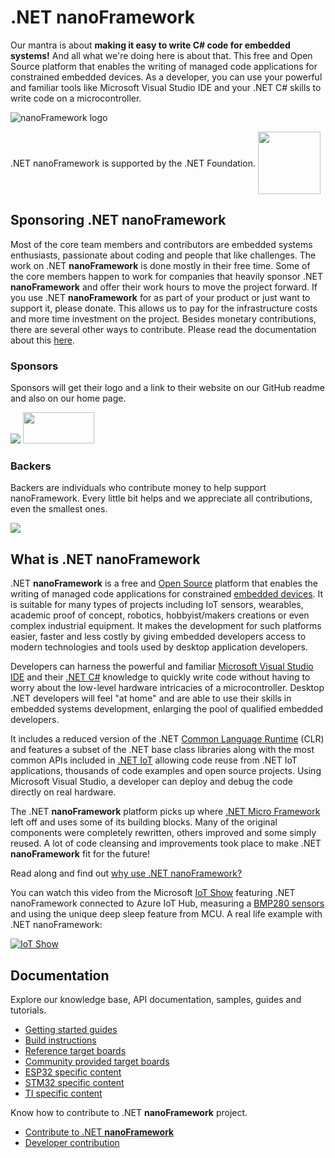 # .NET **nanoFramework**

Our mantra is about **making it easy to write C# code for embedded systems!** And all what we're doing here is about that. This free and Open Source platform that enables the writing of managed code applications for constrained embedded devices. As a developer, you can use your powerful and familiar tools like Microsoft Visual Studio IDE and your .NET C# skills to write code on a microcontroller.

![nanoFramework logo](../images/nanoFramework-repo-logo.png)

<div style='vertical-align:middle; display:inline;'>
.NET nanoFramework is supported by the .NET Foundation.
</div>
<img style='vertical-align:middle;' width="100px" src='https://dotnetfoundation.org/img/logo_big.svg'>

## Sponsoring .NET **nanoFramework**

Most of the core team members and contributors are embedded systems enthusiasts, passionate about coding and people that like challenges. The work on .NET **nanoFramework** is done mostly in their free time. Some of the core members happen to work for companies that heavily sponsor .NET **nanoFramework** and offer their work hours to move the project forward. If you use .NET **nanoFramework** for as part of your product or just want to support it, please donate. This allows us to pay for the infrastructure costs and more time investment on the project. Besides monetary contributions, there are several other ways to contribute. Please read the documentation about this [here](content/contributing/index.md).

### Sponsors

Sponsors will get their logo and a link to their website on our GitHub readme and also on our home page.

<a href="https://opencollective.com/nanoframework#support"><img src="https://opencollective.com/nanoframework/tiers/bronze-sponsor.svg?avatarHeight=36&width=600"></a></a>
<a href="https://www.orgpal.com"><img src="https://www.orgpal.com/orgpallogo.png" height="50" width="114"/></a>

### Backers

Backers are individuals who contribute money to help support nanoFramework. Every little bit helps and we appreciate all contributions, even the smallest ones.

<a href="https://opencollective.com/nanoframework#support"><img src="https://opencollective.com/nanoframework/tiers/backer.svg?avatarHeight=80"></a>

## What is .NET **nanoFramework**

.NET **nanoFramework** is a free and [Open Source](https://en.wikipedia.org/wiki/Free_and_open-source_software) platform that enables the writing of managed code applications for constrained [embedded devices](https://en.wikipedia.org/wiki/Embedded_system). It is suitable for many types of projects including IoT sensors, wearables, academic proof of concept, robotics, hobbyist/makers creations or even complex industrial equipment. It makes the development for such platforms easier, faster and less costly by giving embedded developers access to modern technologies and tools used by desktop application developers.

Developers can harness the powerful and familiar [Microsoft Visual Studio IDE](https://www.visualstudio.com/vs/) and their [.NET C#](https://en.wikipedia.org/wiki/C_Sharp_(programming_language)) knowledge to quickly write code without having to worry about the low-level hardware intricacies of a microcontroller. Desktop .NET developers will feel "at home" and are able to use their skills in embedded systems development, enlarging the pool of qualified embedded developers.

It includes a reduced version of the .NET [Common Language Runtime](https://en.wikipedia.org/wiki/Common_Language_Runtime) (CLR) and features a subset of the .NET base class libraries along with the most common APIs included in [.NET IoT](https://github.com/dotnet/iot) allowing code reuse from .NET IoT applications, thousands of code examples and open source projects.
Using Microsoft Visual Studio, a developer can deploy and debug the code directly on real hardware.

The .NET **nanoFramework** platform picks up where [.NET Micro Framework](https://en.wikipedia.org/wiki/.NET_Micro_Framework) left off and uses some of its building blocks. Many of the original components were completely rewritten, others improved and some simply reused. A lot of code cleansing and improvements took place to make .NET **nanoFramework** fit for the future!

Read along and find out [why use .NET nanoFramework?](content/introduction/why-use-nanoframework.md)

You can watch this video from the Microsoft [IoT Show](https://aka.ms/iotshow) featuring .NET nanoFramework connected to Azure IoT Hub, measuring a [BMP280 sensors](devices/Iot.Device.Bmxx80.Bmp280.html) and using the unique deep sleep feature from MCU. A real life example with .NET nanoFramework:

[![IoT Show](https://img.youtube.com/vi/TLYqRdmmj5k/0.jpg)](https://youtu.be/TLYqRdmmj5k)

## Documentation

Explore our knowledge base, API documentation, samples, guides and tutorials.

- [Getting started guides](content/getting-started-guides/index.md)
- [Build instructions](content/building/index.md)
- [Reference target boards](content/reference-targets/index.md)
- [Community provided target boards](content/community-targets/index.md)
- [ESP32 specific content](content/esp32/index.md)
- [STM32 specific content](content/stm32/index.md)
- [TI specific content](content/ti-simplelink/index.md)

Know how to contribute to .NET **nanoFramework** project.

- [Contribute to .NET **nanoFramework**](content/contributing/index.md)
- [Developer contribution](content/contributing/index.md#developers)
